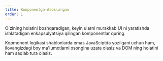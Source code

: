 ```yaml
---
title: Komponentga-Asoslangan
order: 1
---
```


O'zining holatini boshqaradigan, keyin ularni murakkab UI ni yaratishda ishlatadigan enkapsulyatsiya qilingan komponentlar quring.

Kopmonent logikasi shablonlarda emas JavaSciptda yozilgani uchun ham, ilovangizdagi boy ma'lumotlarni osongina uzata olasiz va DOM ning holatini ham saqlab tura olasiz.
